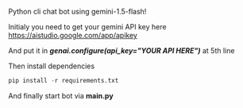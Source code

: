 Python cli chat bot using gemini-1.5-flash!

Initialy you need to get your gemini API key here https://aistudio.google.com/app/apikey

And put it in **_genai.configure(api_key="YOUR API HERE")_** at 5th line

Then install dependencies
```python
pip install -r requirements.txt
```
And finally start bot via **main.py**

